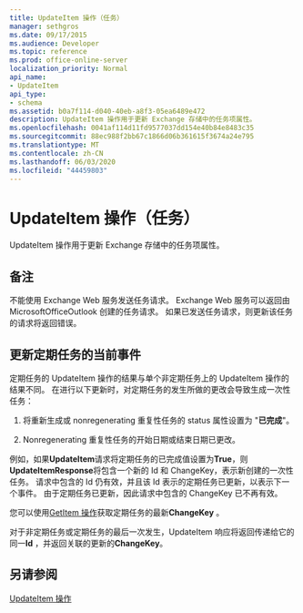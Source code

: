 ```yaml
---
title: UpdateItem 操作（任务）
manager: sethgros
ms.date: 09/17/2015
ms.audience: Developer
ms.topic: reference
ms.prod: office-online-server
localization_priority: Normal
api_name:
- UpdateItem
api_type:
- schema
ms.assetid: b0a7f114-d040-40eb-a8f3-05ea6489e472
description: UpdateItem 操作用于更新 Exchange 存储中的任务项属性。
ms.openlocfilehash: 0041af114d11fd9577037dd154e40b84e8483c35
ms.sourcegitcommit: 88ec988f2bb67c1866d06b361615f3674a24e795
ms.translationtype: MT
ms.contentlocale: zh-CN
ms.lasthandoff: 06/03/2020
ms.locfileid: "44459803"
---
```

# <a name="updateitem-operation-task"></a>UpdateItem 操作（任务）

UpdateItem 操作用于更新 Exchange 存储中的任务项属性。
  
## <a name="remarks"></a>备注

不能使用 Exchange Web 服务发送任务请求。 Exchange Web 服务可以返回由 MicrosoftOfficeOutlook 创建的任务请求。 如果已发送任务请求，则更新该任务的请求将返回错误。
  
## <a name="updating-the-current-occurrence-of-a-recurring-task"></a>更新定期任务的当前事件

定期任务的 UpdateItem 操作的结果与单个非定期任务上的 UpdateItem 操作的结果不同。 在进行以下更新时，对定期任务的发生所做的更改会导致生成一次性任务：
  
1. 将重新生成或 nonregenerating 重复性任务的 status 属性设置为 "**已完成**"。
    
2. Nonregenerating 重复性任务的开始日期或结束日期已更改。
    
例如，如果**UpdateItem**请求将定期任务的已完成值设置为**True**，则**UpdateItemResponse**将包含一个新的 Id 和 ChangeKey，表示新创建的一次性任务。 请求中包含的 Id 仍有效，并且该 Id 表示的定期任务已更新，以表示下一个事件。 由于定期任务已更新，因此请求中包含的 ChangeKey 已不再有效。 
  
您可以使用[GetItem 操作](getitem-operation.md)获取定期任务的最新**ChangeKey** 。 
  
对于非定期任务或定期任务的最后一次发生，UpdateItem 响应将返回传递给它的同一**Id** ，并返回关联的更新的**ChangeKey**。
  
## <a name="see-also"></a>另请参阅



[UpdateItem 操作](updateitem-operation.md)

